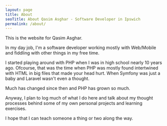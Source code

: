 ```yaml
---
layout: page
title: About
seoTitle: About Qasim Asghar - Software Developer in Ipswich
permalink: /about/
---
```


This is the website for Qasim Asghar.

In my day job, I'm a software developer working mostly with Web/Mobile and fiddling with other things in my free time.

I started playing around with PHP when I was in high school nearly 10 years ago. Ofcourse, that was the time when PHP was mostly found intertwined with HTML in big files that made your head hurt. When Symfony was just a baby and Laravel wasn't even a thought.

Much has changed since then and PHP has grown so much.

Anyway, I plan to log much of what I do here and talk about my thought processes behind some of my own personal projects and learning exercises.

I hope that I can teach someone a thing or two along the way.